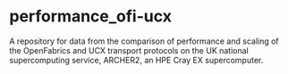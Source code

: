# performance_ofi-ucx
A repository for data from the comparison of performance and scaling of the OpenFabrics and UCX transport protocols on the UK national supercomputing service, ARCHER2, an HPE Cray EX supercomputer.
